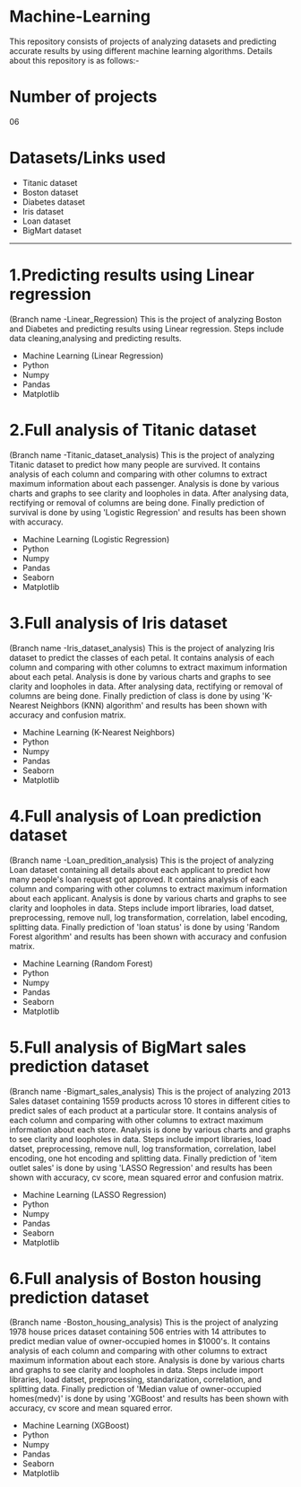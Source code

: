 # Machine-Learning
This repository consists of projects of analyzing datasets and predicting accurate results by using different machine learning algorithms. Details about this repository is as follows:-

# Number of projects
06

# Datasets/Links used
- Titanic dataset
- Boston dataset
- Diabetes dataset
- Iris dataset
- Loan dataset
- BigMart dataset
*********************************************************************************************************************************************************************************
# 1.Predicting results using Linear regression
(Branch name -Linear_Regression) This is the project of analyzing Boston and Diabetes and predicting results using Linear regression. Steps include data cleaning,analysing and predicting results.
- Machine Learning (Linear Regression)
- Python
- Numpy
- Pandas
- Matplotlib

# 2.Full analysis of Titanic dataset
(Branch name -Titanic_dataset_analysis) This is the project of analyzing Titanic dataset to predict how many people are survived. It contains analysis of each column and comparing with other columns to extract maximum information about each passenger. Analysis is done by various charts and graphs to see clarity and loopholes in data. After analysing data, rectifying or removal of columns are being done. Finally prediction of survival is done by using 'Logistic Regression' and results has been shown with accuracy.
- Machine Learning (Logistic Regression)
- Python
- Numpy
- Pandas
- Seaborn
- Matplotlib

# 3.Full analysis of Iris dataset
(Branch name -Iris_dataset_analysis) This is the project of analyzing Iris dataset to predict the classes of each petal. It contains analysis of each column and comparing with other columns to extract maximum information about each petal. Analysis is done by various charts and graphs to see clarity and loopholes in data. After analysing data, rectifying or removal of columns are being done. Finally prediction of class is done by using 'K-Nearest Neighbors (KNN) algorithm' and results has been shown with accuracy and confusion matrix.
- Machine Learning (K-Nearest Neighbors)
- Python
- Numpy
- Pandas
- Seaborn
- Matplotlib

# 4.Full analysis of Loan prediction dataset
(Branch name -Loan_predition_analysis) This is the project of analyzing Loan dataset containing all details about each applicant to predict how many people's loan request got approved. It contains analysis of each column and comparing with other columns to extract maximum information about each applicant. Analysis is done by various charts and graphs to see clarity and loopholes in data. Steps include import libraries, load datset, preprocessing, remove null, log transformation, correlation, label encoding, splitting data. Finally prediction of 'loan status' is done by using 'Random Forest algorithm' and results has been shown with accuracy and confusion matrix.
- Machine Learning (Random Forest)
- Python
- Numpy
- Pandas
- Seaborn
- Matplotlib

# 5.Full analysis of BigMart sales prediction dataset
(Branch name -Bigmart_sales_analysis) This is the project of analyzing 2013 Sales dataset containing 1559 products across 10 stores in different cities to predict sales of each product at a particular store. It contains analysis of each column and comparing with other columns to extract maximum information about each store. Analysis is done by various charts and graphs to see clarity and loopholes in data. Steps include import libraries, load datset, preprocessing, remove null, log transformation, correlation, label encoding, one hot encoding and splitting data. Finally prediction of 'item outlet sales' is done by using 'LASSO Regression' and results has been shown with accuracy, cv score, mean squared error and confusion matrix.
- Machine Learning (LASSO Regression)
- Python
- Numpy
- Pandas
- Seaborn
- Matplotlib

# 6.Full analysis of Boston housing prediction dataset
(Branch name -Boston_housing_analysis) This is the project of analyzing 1978 house prices dataset containing 506 entries with 14 attributes to predict median value of owner-occupied homes in $1000's. It contains analysis of each column and comparing with other columns to extract maximum information about each store. Analysis is done by various charts and graphs to see clarity and loopholes in data. Steps include import libraries, load datset, preprocessing, standarization, correlation, and splitting data. Finally prediction of 'Median value of owner-occupied homes(medv)' is done by using 'XGBoost' and results has been shown with accuracy, cv score and mean squared error.
- Machine Learning (XGBoost)
- Python
- Numpy
- Pandas
- Seaborn
- Matplotlib
